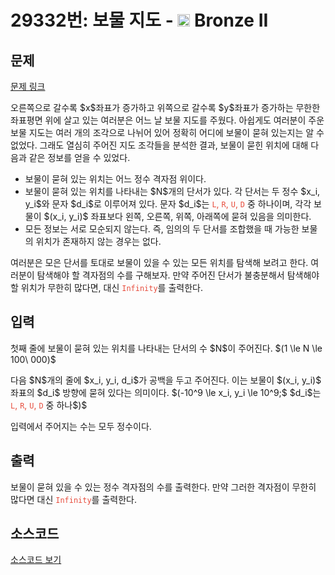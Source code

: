 # 29332번: 보물 지도 - <img src="https://static.solved.ac/tier_small/4.svg" style="height:20px" /> Bronze II

<!-- performance -->

<!-- 문제 제출 후 깃허브에 푸시를 했을 때 제출한 코드의 성능이 입력될 공간입니다.-->

<!-- end -->

## 문제

[문제 링크](https://boj.kr/29332)

<p>오른쪽으로 갈수록 $x$좌표가 증가하고 위쪽으로 갈수록 $y$좌표가 증가하는 무한한 좌표평면 위에 살고 있는 여러분은 어느 날 보물 지도를 주웠다. 아쉽게도 여러분이 주운 보물 지도는 여러 개의 조각으로 나뉘어 있어 정확히 어디에 보물이 묻혀 있는지는 알 수 없었다. 그래도 열심히 주어진 지도 조각들을 분석한 결과, 보물이 묻힌 위치에 대해 다음과 같은 정보를 얻을 수 있었다. </p>

<ul>
<li>보물이 묻혀 있는 위치는 어느 정수 격자점 위이다.</li>
<li>보물이 묻혀 있는 위치를 나타내는 $N$개의 단서가 있다. 각 단서는 두 정수 $x_i, y_i$와 문자 $d_i$로 이루어져 있다. 문자 $d_i$는 <span style="color:#e74c3c;"><code>L</code>, <code>R</code>, <code>U</code>, <code>D</code></span> 중 하나이며, 각각 보물이 $(x_i, y_i)$ 좌표보다 왼쪽, 오른쪽, 위쪽, 아래쪽에 묻혀 있음을 의미한다. </li>
<li>모든 정보는 서로 모순되지 않는다. 즉, 임의의 두 단서를 조합했을 때 가능한 보물의 위치가 존재하지 않는 경우는 없다.</li>
</ul>

<p>여러분은 모은 단서를 토대로 보물이 있을 수 있는 모든 위치를 탐색해 보려고 한다. 여러분이 탐색해야 할 격자점의 수를 구해보자. 만약 주어진 단서가 불충분해서 탐색해야 할 위치가 무한히 많다면, 대신 <span style="color:#e74c3c;"><code>Infinity</code></span>를 출력한다.</p>

## 입력

<p>첫째 줄에 보물이 묻혀 있는 위치를 나타내는 단서의 수 $N$이 주어진다. $(1 \le N \le 100\ 000)$</p>

<p>다음 $N$개의 줄에 $x_i, y_i, d_i$가 공백을 두고 주어진다. 이는 보물이 $(x_i, y_i)$ 좌표의 $d_i$ 방향에 묻혀 있다는 의미이다. $(-10^9 \le x_i, y_i \le 10^9;$ $d_i$는 <span style="color:#e74c3c;"><code>L</code>, <code>R</code>, <code>U</code>, <code>D</code></span> 중 하나$)$</p>

<p>입력에서 주어지는 수는 모두 정수이다.</p>

## 출력

<p>보물이 묻혀 있을 수 있는 정수 격자점의 수를 출력한다. 만약 그러한 격자점이 무한히 많다면 대신 <span style="color:#e74c3c;"><code>Infinity</code></span>를 출력한다.</p>

## 소스코드

[소스코드 보기](보물%20지도.py)